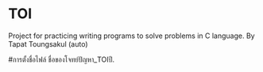 # TOI
Project for practicing writing programs to solve problems in C language.
By Tapat Toungsakul (auto)

#การตั้งชื่อไฟล์
ชื่อของโจทย์ปัญหา_TOIปี.